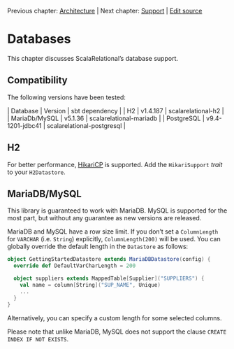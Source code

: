 Previous chapter: [Architecture](architecture.md)  |  Next chapter: [Support](support.md)  |  [Edit source](https://github.com/outr/scalarelational-manual/edit/master/https://github.com/outr/scalarelational-manual/edit/master/)

# Databases
This chapter discusses ScalaRelational’s database support.

## Compatibility
The following versions have been tested:

| Database  | Version  | sbt dependency  |
| H2  | v1.4.187  | scalarelational-h2  |
| MariaDb/MySQL  | v5.1.36  | scalarelational-mariadb  |
| PostgreSQL  | v9.4-1201-jdbc41  | scalarelational-postgresql  |
## H2
For better performance, [HikariCP](http://brettwooldridge.github.io/HikariCP/) is supported. Add the `HikariSupport` *trait* to your `H2Datastore`.


## MariaDB/MySQL
This library is guaranteed to work with MariaDB. MySQL is supported for the most part, but without any guarantee as new versions are released.

MariaDB and MySQL have a row size limit. If you don’t set a `ColumnLength` for `VARCHAR` (i.e. `String`) explicitly, `ColumnLength(200)` will be used. You can globally override the default length in the `Datastore` as follows:

```scala
object GettingStartedDatastore extends MariaDBDatastore(config) {
  override def DefaultVarCharLength = 200

  object suppliers extends MappedTable[Supplier]("SUPPLIERS") {
    val name = column[String]("SUP_NAME", Unique)
    ...
  }
}
```
Alternatively, you can specify a custom length for some selected columns.

Please note that unlike MariaDB, MySQL does not support the clause `CREATE INDEX IF NOT EXISTS`.



